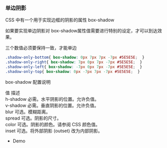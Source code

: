 ### 单边阴影

CSS 中有一个用于实现边框的阴影的属性 box-shadow

如果要实现单边阴影对 box-shadow属性值需要进行特别的设定，才可以到达效果。



三个数值必须要保持一致，才能单边

```css
.shadow-only-bottom{ box-shadow: 0px 7px 7px -7px #5E5E5E;  }
.shadow-only-right{ box-shadow: 7px 0px 7px -7px #5E5E5E;  }
.shadow-only-left{ box-shadow: -7px 0px 7px -7px #5E5E5E;  }
.shadow-only-top{ box-shadow: 0px -7px 7px -7px #5E5E5E;  }
```

box-shadow 配置说明

值 描述  
h-shadow 必需。水平阴影的位置。允许负值。  
v-shadow 必需。垂直阴影的位置。允许负值。  
blur 可选。模糊距离。  
spread 可选。阴影的尺寸。  
color 可选。阴影的颜色。请参阅 CSS 颜色值。  
inset 可选。将外部阴影 (outset) 改为内部阴影。


* Demo

<preview path="./demos/shadow.vue"></preview>